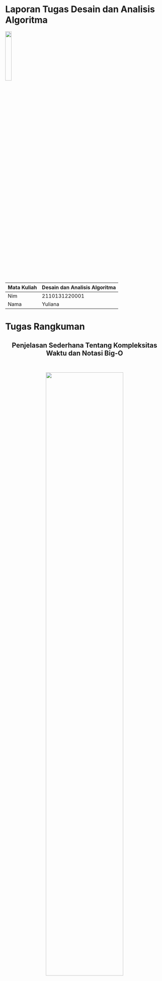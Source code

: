 # Laporan Tugas Desain dan Analisis Algoritma
<img src="/Gambar/Gambar-Tugas-1/Logo-ULM.png" width="20%" height="20%">

Mata Kuliah | Desain dan Analisis Algoritma
--------|--------
Nim | 2110131220001
Nama | Yuliana

# Tugas Rangkuman
<h2 style="text-align:center;">Penjelasan Sederhana Tentang Kompleksitas Waktu dan Notasi Big-O</h2>

<br>
<p align="center" >
<img src="/Gambar/Gambar-Tugas-1/Cover-Big-O.jpeg" style="width:70%">
</p>

<p style="text-align:justify;">
Setiap programmer yang baik akan menggunakan cara yang paling efektif dan efisien untuk menyelesaikan masalah mereka. Dan untuk melakukan itu, kita harus tahu bagaimana meminimalkan kompleksitas.
</p>

<p style="text-align:justify;">
Kompleksitas suatu algoritma menjadi 2, yaitu "Kompleksitas Waktu" dan "Kompleksitas Ruang".
</p>

> **Kompleksitas Waktu** Adalah seberapa lama waktu yang dibutuhkan untuk menjalankan suatu algoritma. Sedangkan **Kompleksitas Ruang** adalah seberapa besar memori yang kita gunakan untuk menjalankan suatu algoritma. Namun, disini saya hanya akan dibahas tentang Kompleksitas Waktu.

**Algoritma**

Algoritma adalah proses atau seperangkat aturan yang harus diikuti dalam perhitungan atau operasi pemecahan masalah lainnya, terutama oleh komputer.

Sederhananya, algoritma adalah proses yang dilakukan secara berurutan untuk menyelesaikan permasalahan. Algoritma bisa bermacam-macam tergantung siapa yang membuat algoritma tersebut. Namun permasalahannya adalah algoritma mana yang lebih efektif dan efisien?

Seperti halnya yang sering kita hadapi dalam permasalahan sehari-hari, ketika kita akan berpergian ke suatu tempat. Kita tahu ada banyak jalan yang bisa dilalui untuk sampai di tempat tujuan, namun permasalahannya adalah rute mana yang paling cepat yang bisa kita ambil untuk sampai di tempat tujuan?

Analisis Kompleksitas Waktu adalah suatu cara sederhana untuk mengetahui berapa lama waktu yang dibutuhkan untuk menjalankan suatu algoritma dengan input tertentu (n). Biasanya lebih dikenal dengan sebutan Notasi Big-O.

> _**Big O Notation** digunakan untuk mengukur tingkat kerumitan suatu algoritma._

**Jadi, Apa itu Notasi Big-O?**

**Big-O Notation** adalah cara untuk mengkonversi keseluruhan langkah-langkah suatu algoritma kedalam bentuk Aljabar, yaitu dengan menghiraukan konstanta yang lebih kecil dan koefisien yang tidak berdampak besar terhadap keseluruhan kompleksitas permasalahan yang diselesaikan oleh algoritma tersebut.

Mari kita lihat contoh dibawah ini:

Regular    | Big-O 
-----------|-------------
2 | O(1) --> Ini hanya bilangan konstan
2n + 10 | O(n) --> n memiliki efek terbesar
5n^2 | O(n^2) --> n^2 memiliki efek terbesar

Sederhananya, semua contoh yang ada di atas mengatakan bahwa _**“kita hanya akan melihat faktor yang memiliki dampak paling besar terhadap nilai yang dihasilkan oleh algoritma tersebut”**_.

Terdapat beberapa macam kompleksitas waktu, diantaranya:

### **O(1) — Waktu Konstan**
> O(1) — Waktu Konstan: Diberikan input berukuran n, hanya dibutuhkan satu langkah algoritma untuk menyelesaikan tugas.

Waktu Konstan artinya banyaknya input yang diberikan kepada suatu algoritma, tidak akan mempengaruhi waktu proses (*runtime*) dari algoritma tersebut.

```java
let myArray = [1, 5, 0, 6, 1, 9, 9, 2];
function getFirst(input){
   return input[0]; // selalu melakukan 1 langkah
}
let firstEl = getFirst(myArray);
```
Contoh diatas, terdapat sebuah fungsi untuk mengambil elemen pertama dari sebuah input array. Kita bisa melihat bahwa berapapun jumlah array yang diberikan kepada fungsi tersebut, dia akan selalu melakukan 1 hal, yaitu mengambil elemen pertama. Itu artinya **jumlah input yang diberikan tidak mempengaruhi waktu proses (*runtime*) dari algoritma tersebut**.

<p align="center" >
<img src="/Gambar/Gambar-Tugas-1/Constant.png" style="width:75%"><br>Waktu Konstan
</p>

### **O(log n) — Waktu Logaritma**
> O(log n) — Waktu Logaritma: diberi input berukuran n, jumlah langkah yang diperlukan untuk menyelesaikan tugas dikurangi beberapa faktor dengan setiap langkah.

Waktu Logaritma artinya ketika kita memberikan input nterhadap sebuah fungsi, jumlah tahapan yang dilakukan oleh fungsi tersebut berkurang berdasarkan suatu faktor. Salah satu contohnya adalah algoritma **Binary Search**.

Binary Search adalah algoritma yang kita gunakan dalam mencari posisi dari suatu array dengan cara 'mengeliminasi' setengah dari array input untuk mempercepat proses pencarian.
```java
let sortedArray = [11, 24, 30, 43, 51, 61, 73, 86];
function isExists(number, array){
    var midPoint = Math.floor( array.length /2 );
    if( array[midPoint] === num) return true;
    let isFirstHalf = false;
    if( array[midPoint] < num ) isFirstHalf = true;
  
    else if( array[midpoint] > num ) isFirstHalf = false;
    if (array.length == 1) return false;
    else { 
        // memanggil fungsi yang sama dengan mengeleminiasi setengah dari input array
        if (isFirstHalf) 
            return isExists(number, getFirstHalf(array));
        else 
            return isExists(number, getSecondHalf(array));
    }
}
isExists (24, sortedArray); // return true
isExists (27, sortedArray); // return false
```
> _**Catatan: Fungsi rekursif biasanya Logaritma.**_

### **O(n) — Waktu Linier**
> O(n) — Waktu Linier: Diberikan input berukuran n, jumlah langkah yang diperlukan berhubungan langsung (1 hingga 1)

Waktu Linier adalah ketika runtime dari fungsi kita berbanding lurus dengan jumlah input yang diberikan.
```java
let myArray = [1, 5, 0, 6, 1, 9, 9, 2];
function getMax(input){
    var max = 0;
    for (var i=0; i<input.length; i++){
        if (max < input[i])
            max = input[i];
    }
    return max;
}
let maxNumber = getMax(myArray);
```
Kita bisa melihat bahwa *semakin banyak jumlah input yang diberikan, maka waktu proses/*runtime* dari fungsi tersebut akan semakin besar*.

<p align="center" >
<img src="/Gambar/Gambar-Tugas-1/linear.png" style="width:75%"><br>Waktu Linier
</p>

### **O(n²) — Waktu Kuadrat**
> O(n²) — Waktu Kuadrat: Diberikan input berukuran n, jumlah langkah yang diperlukan untuk menyelesaikan tugas adalah kuadrat n.

Waktu Kuadrat adalah ketika runtime dari fungsi kita adalah sebesar n^2, dimana n adalah input dari fungsi tersebut. Hal tersebut dapat terjadi karena kita menjalankan **fungsi linear didalam fungsi linear (n x n)**.
```java
let myArray = [1, 5, 0, 6, 1, 9, 9, 2];
function sort(input){
    var sortedArray = [];
    for (var i=0; i<input.length; i++){ // O(n)
        let min = input[i];
        for (var j=i+1; i<input.length; i++){ // O(n)
            if (input[i] < input[j])
                min = input[j];
        }
        sortedArray.push(min);
    }
    return sortedArray;
}
let sortedArray = sort(myArray);
```

<p align="center" >
<img src="/Gambar/Gambar-Tugas-1/kuadrat.png" style="width:75%"><br>Waktu Kuadrat
</p>

### **O(2^n) — Waktu Eksponensial**
> O(2^n) — Waktu Eksponensial: Diberikan input berukuran n, jumlah langkah yang diperlukan untuk menyelesaikan tugas adalah konstan terhadap pangkat n (angka yang cukup besar).

Waktu Eksponensial biasanya digunakan dalam situasi dimana kita tidak terlalu mengetahui permasalahan yang dihadapi, sehingga kita harus mencoba setiap **kombinasi** dan **permutasi** dari semua kemungkinan.

<p align="center" >
<img src="/Gambar/Gambar-Tugas-1/eksponen.png" style="width:75%"><br>Waktu Eksponensial
</p>

**Kesimpulan**

Sebagai programmer , kita sering kali dihadapkan dengan adanya beberapa solusi untuk sebuah permasalahan dan kita dibingungkan dengan pertanyaan “ mana solusi yang lebih efisien? ”.<br><br>

Dengan memahami Notasi Big-O , kita akan lebih mudah dalam melihat mana algoritma yang lebih efisien yang bisa kita gunakan untuk menyelesaikan permasalahan yang sedang dihadapi.<br><br>

Dengan memahami Notasi Big-O , kita akan lebih mudah dalam melihat mana algoritma yang lebih efisien yang bisa kita gunakan untuk menyelesaikan permasalahan yang sedang dihadapi.<br><br>

Referensi berikut yang dapat digunakan untuk mempelajari lebih lanjut tentang Notasi Big-O :<br><br>

- Kamp Kode Gratis: Waktu itu rumit tetapi tak ternilai harganya
- Notasi Big-O dalam 5 menit — Dasar-dasarnya
- Pengantar Notasi O Besar dan Kompleksitas Waktu Artikel lain yang mungkin ingin Anda baca:
- Cara Kerja Algoritma k-Nearest Neighbor (k-NN)
